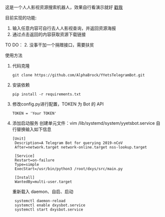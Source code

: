这是一个人人影视资源搜索机器人，效果自行看演示就好 [戳我](https://cdn.jsdelivr.net/gh/AlphaBrock/md_img/macos/20200815001650.mp4)

目前实现的功能:
1. 输入任意内容可自行去人人影视查询，并返回资源海报
2. 通过点击返回的内容获取资源下载链接

TO DO：
2. 没事干加一个捐赠接口，需要扶贫

使用方法
1. 代码克隆
    ```
    git clone https://github.com/AlphaBrock/YYetsTelegramBot.git
    ```
2. 安装依赖
    ```
    pip install -r requirements.txt
    ```
3. 修改config.py进行配置，TOKEN 为 Bot 的 API
    ```
    TOKEN = 'Your TOKEN'
    ```
4. 添加启动服务
   创建单元文件：vim /lib/systemd/system/yyetsbot.service 自行替换输入如下信息
   ```
   [Unit]	
    Description=A Telegram Bot for querying 2019-nCoV
    After=network.target network-online.target nss-lookup.target	
    
    [Service]	
    Restart=on-failure	
    Type=simple	
    ExecStart=/usr/bin/python3 /root/dxys/src/main.py	
    
    [Install]	
    WantedBy=multi-user.target
   ```
   重新载入 daemon、自启、启动
   ```
    systemctl daemon-reload
    systemctl enable dxysbot.service
    systemctl start dxysbot.service
    ```